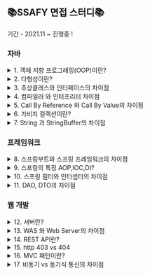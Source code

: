 ## 📚SSAFY 면접 스터디📚

기간 - 2021.11 ~ 진행중 ! 

### 자바
<details>
<summary>1. 객체 지향 프로그래밍(OOP)이란?</summary>
<div markdown="1">
  
  - <b>지헌</b>  
  객체 지향 프로그래밍이란 순차적으로 실행되는 절차 지향적 프로그래밍과는 다르게 객체의 상호작용을 통해 동작하는 것을 의미합니다.
  객체의 상호작용을 통해 상속, 추상화, 다형성을 사용하여 코드 재사용성을 증가시켜줍니다.

  
  - <b>기동</b>  
  객체 지향 프로그래밍이란

</div>
</details>
<details>
<summary>2. 다형성이란?</summary>
<div markdown="1">

  - <b>지헌</b>  
  하나의 레퍼런스 변수가 다양한 객체를 참조할 수 있는 것을 의미하며 다형성을 구현하기 위해서는 오버로딩과 오버라이딩이 있습니다.
  
  

</div>
</details>

<details>
<summary>3. 추상클래스와 인터페이스의 차이점</summary>
<div markdown="1">

  - <b>지헌</b>  
  인터페이스는 추상 메소드와 상수만을 멤버로 가지며 추상클래스는 최소한 하나의 추상메소드를 갖고있을 경우를 말합니다.
  인터페이스는 해당 인터페이스를 구현하는 클래스들이 같은 기능을 수행하도록 강제할 때 사용되며, 
  추상 클래스는 이를 상속할 각 객체들의 공통점을 찾아 추상화시켜 놓은 것으로 자식 클래스에게 부모클래스의 기능을 구현하도록 할 경우 사용합니다.
  

  
</div>
</details>

<details>
<summary>4. 컴파일러 와 인터프리터 차이점</summary>
<div markdown="1">



</div>
</details>

<details>
<summary>5. Call By Reference 와 Call By Value의 차이점</summary>
<div markdown="1">



</div>
</details>

<details>
<summary>6. 가비지 컬렉션이란?</summary>
<div markdown="1">



</div>
</details>

<details>
<summary>7. String 과 StringBuffer의 차이점</summary>
<div markdown="1">



</div>
</details>

### 프레임워크
<details>
<summary>8. 스프링부트와 스프링 프레임워크의 차이점</summary>
<div markdown="1">

  - <b>지헌</b>  
  기존 스프링 프레임워크는 기능이 많은 만큼 환경설정과 버전관리를 일일히 해줘야 되는 불편함이 있다. 
  하지만 스프링 부트에서는 스프링 스타터라는 디펜더시만 추가해주면 자동으로 API를 가져오고 내장 톰캣으로 웹 어플리케이션 서버를 실행할 수 있다는 장점을 가지고 있다.

</div>
</details>

<details>
<summary>9. 스프링의 특징 AOP,IOC,DI? </summary>
<div markdown="1">



</div>
</details>

<details>
<summary>10. 스프링 필터와 인터셉터의 차이점 </summary>
<div markdown="1">

  - <b>지헌</b>  
  스프링 필터는 스프링과 무관하게 웹 컨테이너 내부에 존재하며 인터셉터는 스프링 컨테이너 내부에 존재합니다.
  필터는 하나의 요청이 DispatcherServlet에 도착하기 이전에 실행되는 반면,
  인터셉터는 DispatcherServlet이 컨트롤러를 호출하기 전,후에 요청과 응답을 처리하는 기능을 제공합니다. 
  


</div>
</details>

<details>
<summary>11. DAO, DTO의 차이점 </summary>
<div markdown="1">

  - <b>지헌</b>  
  DAO란 데이터베이스에 접근하기 위해 생성된 객체로써, 데이터베이스에 접속하여 조회 및 조작하는 기능을 전담하는 객체입니다.
  DTO란 계층 간의 데이터 교환을 위한 순수 자바객체로서 객체의 속성과 Getter, Setter메소드만을 가지고 있습니다.


</div>
</details>


### 웹 개발 
<details>
<summary>12. 서버란?</summary>
<div markdown="1">



</div>
</details>

<details>
<summary>13. WAS 와 Web Server의 차이점</summary>
<div markdown="1">

  - <b>지헌</b>  
  Web Server는 정적인 파일을 제공하는 서버이며 WAS는 동적인 데이터를 제공하기 위한 서버이다.
  일반적으로 WAS는 Web Server의 기능을 내제하고 있어 Web Server없이도 서비스 가능하다.


</div>
</details>

<details>
<summary>14. REST API란?</summary>
<div markdown="1">

  - <b>지헌</b>  
  HTTP URI를 통해 자원을 명시하고, HTTP METHOD를 통해 해당 자원에 대한 연산을 수행하는 것을 의미합니다.
  해당 연산에는 4가지가 존재하며 삽입, 조회, 수정, 삭제 연산이 있습니다.
  REST API를 사용함으로서, 서버와 클라이언트간 분리가 명확해지며, HTTP 표준 프로토콜에 따르는 모든 플랫폼에서 사용이 가능하다는 장점이 있습니다.



</div>
</details>

<details>
<summary>15. http 403 vs 404 </summary>
<div markdown="1">



</div>
</details>

<details>
<summary>16. MVC 패턴이란?  </summary>
<div markdown="1">



</div>
</details>


<details>
<summary>17. 비동기 vs 동기식 통신의 차이점 </summary>
<div markdown="1">

  - <b>지헌</b>  
  동기식 통신에서는 데이터를 받아올때까지 대기하는 상태로 있기떄문에 어떠한 작업도 못한다는 단점이있습니다. 
  하지만 비동기 방식에서는 데이터를 요청하고 결과를 받아오는 시간동안 다른 작업을 수행할 수 있다는 장점을 가지고 있습니다.
  

</div>
</details>
